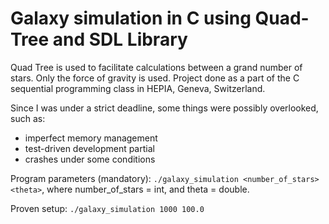 # Galaxy simulation in C using Quad-Tree and SDL Library
Quad Tree is used to facilitate calculations between a grand number of stars. Only the force of gravity is used.
Project done as a part of the C sequential programming class in HEPIA, Geneva, Switzerland.

Since I was under a strict deadline, some things were possibly overlooked, such as:
<ul>
<li>imperfect memory management</li>
<li>test-driven development partial</li>
<li>crashes under some conditions</li>
</ul>

Program parameters (mandatory):
`./galaxy_simulation <number_of_stars> <theta>`,
where number_of_stars = int, and theta = double.

Proven setup:
`./galaxy_simulation 1000 100.0`

